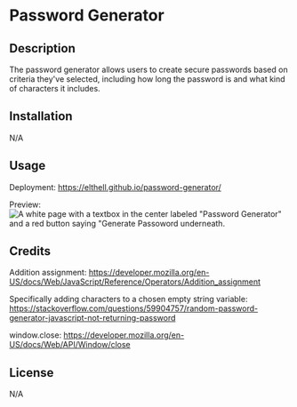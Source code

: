 # Password Generator

## Description
The password generator allows users to create secure passwords based on criteria they've selected, including how long the password is and what kind of characters it includes.

## Installation
N/A

## Usage
Deployment: https://elthell.github.io/password-generator/

Preview:
![A white page with a textbox in the center labeled "Password Generator" and a red button saying "Generate Passoword underneath.]((https://github.com/elthell/password-generator/blob/main/assets/images/03-javascript-homework-demo.png?raw=true))

## Credits

Addition assignment: https://developer.mozilla.org/en-US/docs/Web/JavaScript/Reference/Operators/Addition_assignment

Specifically adding characters to a chosen empty string variable: https://stackoverflow.com/questions/59904757/random-password-generator-javascript-not-returning-password

window.close: https://developer.mozilla.org/en-US/docs/Web/API/Window/close

## License
N/A